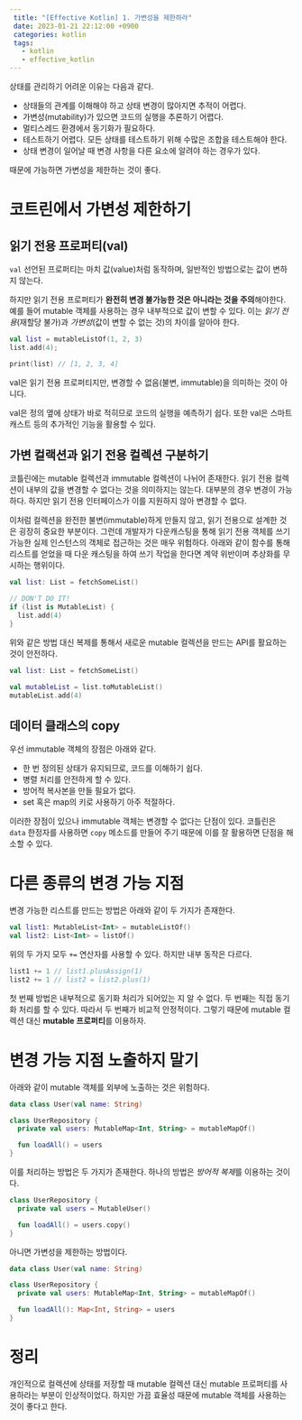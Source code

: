 ```yaml
---
 title: "[Effective Kotlin] 1. 가변성을 제한하라"
 date: 2023-01-21 22:12:00 +0900
 categories: kotlin
 tags:
   - kotlin
   - effective_kotlin
---
```


상태를 관리하기 어려운 이유는 다음과 같다.

- 상태들의 관계를 이해해야 하고 상태 변경이 많아지면 추적이 어렵다.
- 가변성(mutability)가 있으면 코드의 실행을 추론하기 어렵다.
- 멀티스레드 환경에서 동기화가 필요하다.
- 테스트하기 어렵다. 모든 상태를 테스트하기 위해 수많은 조합을 테스트해야 한다.
- 상태 변경이 일어날 때 변경 사항을 다른 요소에 알려야 하는 경우가 있다.

때문에 가능하면 가변성을 제한하는 것이 좋다.

# 코트린에서 가변성 제한하기

## 읽기 전용 프로퍼티(val)

`val` 선언된 프로퍼티는 마치 값(value)처럼 동작하며, 일반적인 방법으로는 값이 변하지 않는다.

하지만 읽기 전용 프로퍼티가 **완전히 변경 불가능한 것은 아니라는 것을 주의**해야한다.
예를 들어 mutable 객체를 사용하는 경우 내부적으로 값이 변할 수 있다.
이는 _읽기 전용_(재할당 불가)과 _가변성_(값이 변할 수 없는 것)의 차이를 알아야 한다.

```kotlin
val list = mutableListOf(1, 2, 3)
list.add(4);

print(list) // [1, 2, 3, 4]
```

val은 읽기 전용 프로퍼티지만, 변경할 수 없음(불변, immutable)을 의미하는 것이 아니다.

val은 정의 옆에 상태가 바로 적히므로 코드의 실행을 예측하기 쉽다. 또한 val은 스마트 캐스트 등의 추가적인 기능을 활용할 수 있다.

## 가변 컬랙션과 읽기 전용 컬렉션 구분하기

코틀린에는 mutable 컬렉션과 immutable 컬렉션이 나뉘어 존재한다. 읽기 전용 컬렉션이 내부의 값을 변경할 수 없다는 것을 의미하지는 않는다.
대부분의 경우 변경이 가능하다. 하지만 읽기 전용 인터페이스가 이를 지원하지 않아 변경할 수 없다.

이처럼 컬렉션을 완전한 불변(immutable)하게 만들지 않고, 읽기 전용으로 설계한 것은 굉장히 중요한 부분이다.
그런데 개발자가 다운캐스팅을 통해 읽기 전용 객체를 쓰기 가능한 실제 인스턴스의 객체로 접근하는 것은 매우 위험하다.
아래와 같이 함수를 통해 리스트를 얻었을 때 다운 캐스팅을 하여 쓰기 작업을 한다면 계약 위반이며 추상화를 무시하는 행위이다.

```kotlin
val list: List = fetchSomeList()

// DON'T DO IT!
if (list is MutableList) {
  list.add(4)
}
```

위와 같은 방법 대신 복제를 통해서 새로운 mutable 컬렉션을 만드는 API를 활요하는 것이 안전하다.

```kotlin
val list: List = fetchSomeList()

val mutableList = list.toMutableList()
mutableList.add(4)
```

## 데이터 클래스의 copy

우선 immutable 객체의 장점은 아래와 같다.

- 한 번 정의된 상태가 유지되므로, 코드를 이해하기 쉽다.
- 병렬 처리를 안전하게 할 수 있다.
- 방어적 복사본을 만들 필요가 없다.
- set 혹은 map의 키로 사용하기 아주 적절하다.

이러한 장점이 있으나 immutable 객체는 변경할 수 없다는 단점이 있다.
코틀린은 `data` 한정자를 사용하면 `copy` 메소드를 만들어 주기 때문에 이를 잘 활용하면 단점을 해소할 수 있다.

# 다른 종류의 변경 가능 지점

변경 가능한 리스트를 만드는 방법은 아래와 같이 두 가지가 존재한다.

```kotlin
val list1: MutableList<Int> = mutableListOf()
val list2: List<Int> = listOf()
```

위의 두 가지 모두 `+=` 연산자를 사용할 수 있다. 하지만 내부 동작은 다르다.

```kotlin
list1 += 1 // list1.plusAssign(1)
list2 += 1 // list2 = list2.plus(1)
```

첫 번째 방법은 내부적으로 동기화 처리가 되어있는 지 알 수 없다. 두 번째는 직접 동기화 처리를 할 수 있다.
따라서 두 번째가 비교적 안정적이다. 그렇기 때문에 mutable 컬렉션 대신 **mutable 프로퍼티**를 이용하자.

# 변경 가능 지점 노출하지 말기

아래와 같이 mutable 객체를 외부에 노출하는 것은 위험하다.

```kotlin
data class User(val name: String)

class UserRepository {
  private val users: MutableMap<Int, String> = mutableMapOf()

  fun loadAll() = users
}
```

이를 처리하는 방법은 두 가지가 존재한다. 하나의 방법은 *방어적 복제*를 이용하는 것이다.

```kotlin
class UserRepository {
  private val users = MutableUser()

  fun loadAll() = users.copy()
}
```

아니면 가변성을 제한하는 방법이다.

```kotlin
data class User(val name: String)

class UserRepository {
  private val users: MutableMap<Int, String> = mutableMapOf()

  fun loadAll(): Map<Int, String> = users
}
```

# 정리

개인적으로 컬렉션에 상태를 저장할 때 mutable 컬렉션 대신 mutable 프로퍼티를 사용하라는 부분이 인상적이었다.
하지만 가끔 효율성 때문에 mutable 객체를 사용하는 것이 좋다고 한다.
